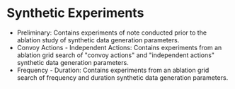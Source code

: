 # Synthetic Experiments
* Preliminary: Contains experiments of note conducted prior to the ablation study of synthetic data generation parameters.
* Convoy Actions - Independent Actions: Contains experiments from an ablation grid search of "convoy actions" and "independent actions" synthetic data generation parameters.
* Frequency - Duration: Contains experiments from an ablation grid search of frequency and duration synthetic data generation parameters.
